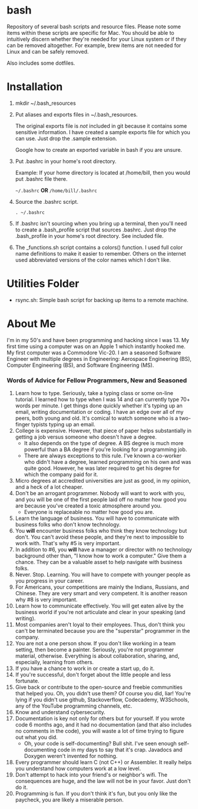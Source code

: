 # bash

Repository of several bash scripts and resource files. Please note some items within these scripts
are specific for Mac. You should be able to intuitively discern whether they're needed for your
Linux system or if they can be removed altogether. For example, brew items are not needed for 
Linux and can be safely removed.

Also includes some dotfiles. 

# Installation

1. mkdir ~/.bash_resources
2. Put aliases and exports files in ~/.bash_resources.
   
   The original exports file is *not* included in git because it contains some sensitive information. I have
   created a sample exports file for which you can use. Just drop the .sample extension.

   Google how to create an exported variable in bash if you are unsure.

3. Put .bashrc in your home's root directory.

   Example: If your home directory is located at /home/bill,
            then you would put .bashrc file there.

   `~/.bashrc`
     **OR**
   `/home/bill/.bashrc`

4. Source the .bashrc script.

   `. ~/.bashrc`

5. If .bashrc isn't sourcing when you bring up a terminal, then you'll need to create a .bash_profile
script that sources .bashrc. Just drop the .bash_profile in your home's root directory. See included file.

6. The \_functions.sh script contains a colors() function. I used full color name definitions to make it 
easier to remember. Others on the internet used abbreviated versions of the color names which I don't 
like. 

# Utilities Folder

- rsync.sh: Simple bash script for backing up items to a remote machine.

# About Me

I'm in my 50's and have been programming and hacking since I was 13. My first time using a computer was on
an Apple 1 which instantly hooked me. My first computer was a Commodore Vic-20. I am a seasoned Software 
Engineer with multiple degrees in Engineering: Aerospace Engineering (BS), Computer Engineering (BS), and 
Software Engineering (MS). 

### Words of Advice for Fellow Programmers, New and Seasoned

1. Learn how to type. Seriously, take a typing class or some on-line tutorial. I learned how to type when I
was 14 and can currently type 70+ words per minute. I get things done quickly whether it's typing up an 
email, writing documentation or coding. I have an edge over all of my peers, both young and old. It's comical 
to watch someone who is a two-finger typists typing up an email.
2. College is expensive. However, that piece of paper helps substantially in getting a job versus someone
who doesn't have a degree. 
   - It also depends on the type of degree. A BS degree is much more powerful than a BA degree if you're 
     looking for a programming job.
   - There are always exceptions to this rule. I've known a co-worker who didn't have a degree, learned 
     programming on his own and was quite good. However, he was later required to get his degree for which 
     the company paid for it.
3. Micro degrees at accredited universities are just as good, in my opinion, and a heck of a lot cheaper. 
4. Don't be an arrogant programmer. Nobody will want to work with you, and you will be one of the first 
people laid off no matter how good you are because you've created a toxic atmosphere around you. 
   - Everyone is replaceable no matter how good you are.
5. Learn the language of business. You will have to communicate with business folks who don't know technology.
6. You **will** encounter business folks who think they know technology but don't. You can't avoid these
people, and they're next to impossible to work with. That's why #5 is very important.
7. In addition to #6, you **will** have a manager or director with no technology background other than, 
"I know how to work a computer." Give them a chance. They can be a valuable asset to help navigate with 
business folks.
8. Never. Stop. Learning. You will have to compete with younger people as you progress in your career.
9. For Americans, your competitions are mainly the Indians, Russians, and Chinese. They are very smart and 
very competent. It is another reason why #8 is very important.
10. Learn how to communicate effectively. You will get eaten alive by the business world if you're not
articulate and clear in your speaking (and writing).
11. Most companies aren't loyal to their employees. Thus, don't think you can't be terminated because you
are the "superstar" programmer in the company.
12. You are not a one person show. If you don't like working in a team setting, then become a painter.
Seriously, you're not programmer material, otherwise. Everything is about collaboration, sharing, and, 
especially, learning from others.
13. If you have a chance to work in or create a start up, do it.
14. If you're successful, don't forget about the little people and less fortunate. 
15. Give back or contribute to the open-source and freebie communities that helped you. Oh, you didn't 
use them? Of course you did, liar! You're lying if you didn't use github, Stackoverflow, Codecademy, 
W3Schools, any of the YouTube programming channels, etc.
16. Know and understand cybersecurity. 
17. Documentation is key not only for others but for yourself. If you wrote code 6 months ago, and it
had no documentation (and that also includes no comments in the code), you will waste a lot of time trying
to figure out what you did.
    - Oh, your code is self-documenting? Bull shit. I've seen enough self-documenting code in my days
      to say that it's crap. Javadocs and Doxygen weren't invented for nothing.
18. Every programmer should learn C (not C++) or Assembler. It really helps you understand how computers 
work at a low level. 
19. Don't attempt to hack into your friend's or neighbor's wifi. The consequences are huge, and the law 
will not be in your favor. Just don't do it.
20. Programming is fun. If you don't think it's fun, but you only like the paycheck, you are likely a
miserable person. 
